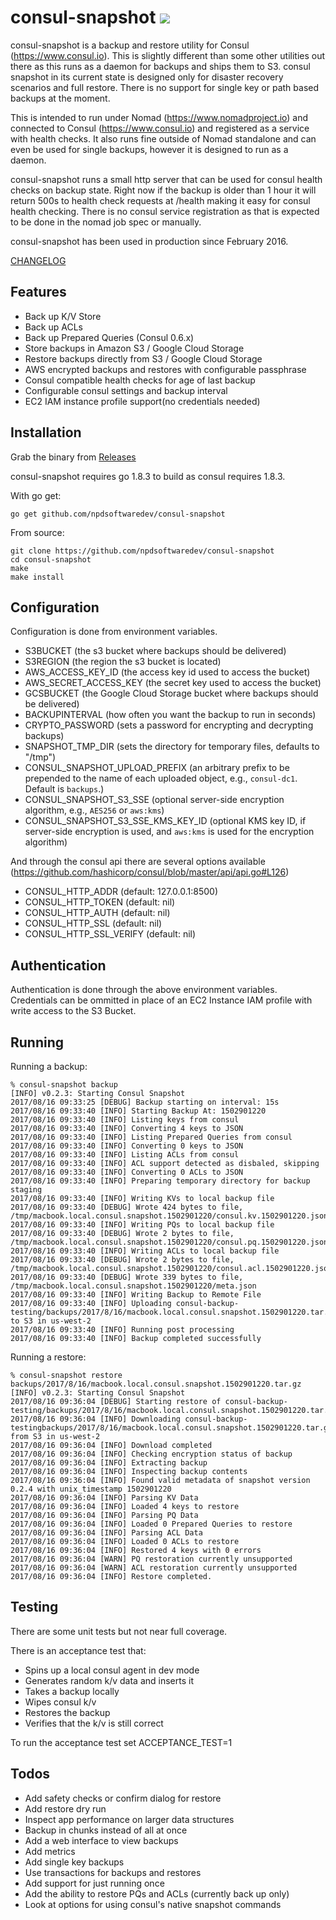 # consul-snapshot [![](https://travis-ci.org/npdsoftwaredev/consul-snapshot.svg)](https://travis-ci.org/npdsoftwaredev/consul-snapshot)

consul-snapshot is a backup and restore utility for Consul (https://www.consul.io).  This is slightly different than some other utilities out there as this runs as a daemon for backups and ships them to S3.  consul snapshot in its current state is designed only for disaster recovery scenarios and full restore.  There is no support for single key or path based backups at the moment.

This is intended to run under Nomad (https://www.nomadproject.io) and connected to Consul (https://www.consul.io) and registered as a service with health checks.  It also runs fine outside of Nomad standalone and can even be used for single backups, however it is designed to run as a daemon.

consul-snapshot runs a small http server that can be used for consul health checks on backup state.  Right now if the backup is older than 1 hour it will return 500s to health check requests at /health making it easy for consul health checking.  There is no consul service registration as that is expected to be done in the nomad job spec or manually.

consul-snapshot has been used in production since February 2016.

[CHANGELOG](CHANGELOG.md)

## Features
- Back up K/V Store
- Back up ACLs
- Back up Prepared Queries (Consul 0.6.x)
- Store backups in Amazon S3 / Google Cloud Storage
- Restore backups directly from S3 / Google Cloud Storage
- AWS encrypted backups and restores with configurable passphrase
- Consul compatible health checks for age of last backup
- Configurable consul settings and backup interval
- EC2 IAM instance profile support(no credentials needed)

## Installation
Grab the binary from [Releases](https://github.com/npdsoftwaredev/consul-snapshot/releases)

consul-snapshot requires go 1.8.3 to build as consul requires 1.8.3.

With go get:
```
go get github.com/npdsoftwaredev/consul-snapshot
```

From source:
```
git clone https://github.com/npdsoftwaredev/consul-snapshot
cd consul-snapshot
make
make install
```

## Configuration
Configuration is done from environment variables.
- S3BUCKET (the s3 bucket where backups should be delivered)
- S3REGION (the region the s3 bucket is located)
- AWS_ACCESS_KEY_ID (the access key id used to access the bucket)
- AWS_SECRET_ACCESS_KEY (the secret key used to access the bucket)
- GCSBUCKET (the Google Cloud Storage bucket where backups should be delivered)
- BACKUPINTERVAL (how often you want the backup to run in seconds)
- CRYPTO_PASSWORD (sets a password for encrypting and decrypting backups)
- SNAPSHOT_TMP_DIR (sets the directory for temporary files, defaults to "/tmp")
- CONSUL_SNAPSHOT_UPLOAD_PREFIX (an arbitrary prefix to be prepended to the
  name of each uploaded object, e.g., `consul-dc1`.  Default is `backups`.)
- CONSUL_SNAPSHOT_S3_SSE (optional server-side encryption
  algorithm, e.g., `AES256` or `aws:kms`)
- CONSUL_SNAPSHOT_S3_SSE_KMS_KEY_ID (optional KMS key ID, if
  server-side encryption is used, and `aws:kms` is used for the
  encryption algorithm)

And through the consul api there are several options available (https://github.com/hashicorp/consul/blob/master/api/api.go#L126)

- CONSUL_HTTP_ADDR (default: 127.0.0.1:8500)
- CONSUL_HTTP_TOKEN (default: nil)
- CONSUL_HTTP_AUTH (default: nil)
- CONSUL_HTTP_SSL (default: nil)
- CONSUL_HTTP_SSL_VERIFY (default: nil)

## Authentication
Authentication is done through the above environment variables.  Credentials can be ommitted in place of an EC2 Instance IAM profile with write access to the S3 Bucket.

## Running
Running a backup:
```
% consul-snapshot backup
[INFO] v0.2.3: Starting Consul Snapshot
2017/08/16 09:33:25 [DEBUG] Backup starting on interval: 15s
2017/08/16 09:33:40 [INFO] Starting Backup At: 1502901220
2017/08/16 09:33:40 [INFO] Listing keys from consul
2017/08/16 09:33:40 [INFO] Converting 4 keys to JSON
2017/08/16 09:33:40 [INFO] Listing Prepared Queries from consul
2017/08/16 09:33:40 [INFO] Converting 0 keys to JSON
2017/08/16 09:33:40 [INFO] Listing ACLs from consul
2017/08/16 09:33:40 [INFO] ACL support detected as disbaled, skipping
2017/08/16 09:33:40 [INFO] Converting 0 ACLs to JSON
2017/08/16 09:33:40 [INFO] Preparing temporary directory for backup staging
2017/08/16 09:33:40 [INFO] Writing KVs to local backup file
2017/08/16 09:33:40 [DEBUG] Wrote 424 bytes to file, /tmp/macbook.local.consul.snapshot.1502901220/consul.kv.1502901220.json
2017/08/16 09:33:40 [INFO] Writing PQs to local backup file
2017/08/16 09:33:40 [DEBUG] Wrote 2 bytes to file, /tmp/macbook.local.consul.snapshot.1502901220/consul.pq.1502901220.json
2017/08/16 09:33:40 [INFO] Writing ACLs to local backup file
2017/08/16 09:33:40 [DEBUG] Wrote 2 bytes to file, /tmp/macbook.local.consul.snapshot.1502901220/consul.acl.1502901220.json
2017/08/16 09:33:40 [DEBUG] Wrote 339 bytes to file, /tmp/macbook.local.consul.snapshot.1502901220/meta.json
2017/08/16 09:33:40 [INFO] Writing Backup to Remote File
2017/08/16 09:33:40 [INFO] Uploading consul-backup-testing/backups/2017/8/16/macbook.local.consul.snapshot.1502901220.tar.gz to S3 in us-west-2
2017/08/16 09:33:40 [INFO] Running post processing
2017/08/16 09:33:40 [INFO] Backup completed successfully
```

Running a restore:
```
% consul-snapshot restore backups/2017/8/16/macbook.local.consul.snapshot.1502901220.tar.gz
[INFO] v0.2.3: Starting Consul Snapshot
2017/08/16 09:36:04 [DEBUG] Starting restore of consul-backup-testing/backups/2017/8/16/macbook.local.consul.snapshot.1502901220.tar.gz
2017/08/16 09:36:04 [INFO] Downloading consul-backup-testingbackups/2017/8/16/macbook.local.consul.snapshot.1502901220.tar.gz from S3 in us-west-2
2017/08/16 09:36:04 [INFO] Download completed
2017/08/16 09:36:04 [INFO] Checking encryption status of backup
2017/08/16 09:36:04 [INFO] Extracting backup
2017/08/16 09:36:04 [INFO] Inspecting backup contents
2017/08/16 09:36:04 [INFO] Found valid metadata of snapshot version 0.2.4 with unix_timestamp 1502901220
2017/08/16 09:36:04 [INFO] Parsing KV Data
2017/08/16 09:36:04 [INFO] Loaded 4 keys to restore
2017/08/16 09:36:04 [INFO] Parsing PQ Data
2017/08/16 09:36:04 [INFO] Loaded 0 Prepared Queries to restore
2017/08/16 09:36:04 [INFO] Parsing ACL Data
2017/08/16 09:36:04 [INFO] Loaded 0 ACLs to restore
2017/08/16 09:36:04 [INFO] Restored 4 keys with 0 errors
2017/08/16 09:36:04 [WARN] PQ restoration currently unsupported
2017/08/16 09:36:04 [WARN] ACL restoration currently unsupported
2017/08/16 09:36:04 [INFO] Restore completed.
```

## Testing

There are some unit tests but not near full coverage.

There is an acceptance test that:
- Spins up a local consul agent in dev mode
- Generates random k/v data and inserts it
- Takes a backup locally
- Wipes consul k/v
- Restores the backup
- Verifies that the k/v is still correct

To run the acceptance test set ACCEPTANCE_TEST=1

## Todos
- Add safety checks or confirm dialog for restore
- Add restore dry run
- Inspect app performance on larger data structures
- Backup in chunks instead of all at once
- Add a web interface to view backups
- Add metrics
- Add single key backups
- Use transactions for backups and restores
- Add support for just running once
- Add the ability to restore PQs and ACLs (currently back up only)
- Look at options for using consul's native snapshot commands
